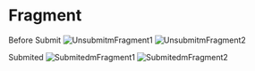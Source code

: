 # Fragment
Before Submit
![UnsubmitmFragment1](https://user-images.githubusercontent.com/95407254/222304351-74b59fd3-8492-4121-8670-218eb2c686d7.png)
![UnsubmitmFragment2](https://user-images.githubusercontent.com/95407254/222304446-40c7b915-53ff-443f-a507-47de20ff6367.png)

Submited
![SubmitedmFragment1](https://user-images.githubusercontent.com/95407254/222304488-5ca6cb1c-f97a-465f-aeab-c27e1a0f48be.png)
![SubmitedmFragment2](https://user-images.githubusercontent.com/95407254/222304496-26f57f5d-912e-46eb-a8f7-bf9e8a9cc422.png)
